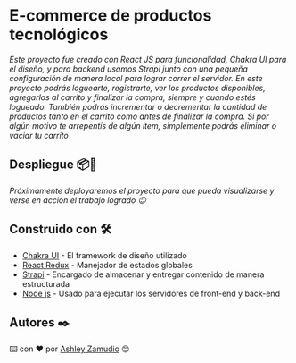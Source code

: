 # E-commerce de productos tecnológicos

_Este proyecto fue creado con React JS para funcionalidad, Chakra UI para el diseño, y para backend usamos Strapi junto con una pequeña configuración de manera local para lograr correr el servidor. En este proyecto podrás loguearte, registrarte, ver los productos disponibles, agregarlos al carrito y finalizar la compra, siempre y cuando estés logueado. También podrás incrementar o decrementar la cantidad de productos tanto en el carrito como antes de finalizar la compra. Si por algún motivo te arrepentís de algún item, simplemente podrás eliminar o vaciar tu carrito_

## Despliegue 📦🚀

_Próximamente deployaremos el proyecto para que pueda visualizarse y verse en acción el trabajo logrado 😉_

## Construido con 🛠️

* [Chakra UI](https://chakra-ui.com/) - El framework de diseño utilizado
* [React Redux](https://react-redux.js.org/) - Manejador de estados globales
* [Strapi](https://strapi.io/) - Encargado de almacenar y entregar contenido de manera estructurada
* [Node js](https://nodejs.org/es/) - Usado para ejecutar los servidores de front-end y back-end

## Autores ✒️
⌨️ con ❤️ por [Ashley Zamudio](https://www.linkedin.com/in/ashley-zamudio-452b96236/) 😊
